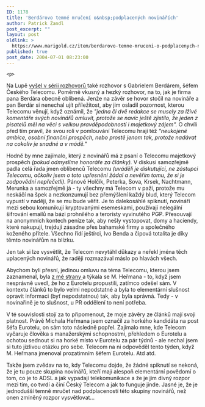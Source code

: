 ```yaml
---
ID: 1178
title: 'Berdárovo temné mručení o&nbsp;podplacených novinářích'
author: Patrick Zandl
post_excerpt: ""
layout: post
oldlink: >
  https://www.marigold.cz/item/berdarovo-temne-mruceni-o-podplacenych-novinarich
published: true
post_date: 2004-07-01 08:23:00
---
```

	<p>
Na Lupě <a href="http://www.lupa.cz/clanek.php3?show=3467">vyšel v sérii rozhovorů </a>také rozhovor s Gabrielem Berdárem, šéfem Českého Telecomu. Poměrně vkusný a hezký rozhovor, na to, jak je firma pana Berdára obecně oblíbená. Jenže na závěr se hovor stočil na novináře a pan Berdár si nenechal ujít příležitost, aby jim osladil pozornost, kterou Telecomu věnují, když oznámil, že<em> &quot;jedna či dvě redakce se musely za lživé komentáře svých novinářů omluvit, protože se navíc ještě zjistilo, že jeden z pisatelů měl na věci s velkou pravděpodobností i majetkový zájem&quot;.</em> O chvíli před tím pravil, že svou roli v pomlouvání Telecomu hrají též <em>&quot;neukojené ambice, osobní finanční prospěch, nebo prostě jenom tak, protože nadávat na cokoliv je snadné a v módě.&quot;</em></p>
<p>
Hodně by mne zajímalo, který z novinářů má z psaní o Telecomu majetkový prospěch <em>(pokud odmyslíme honoráře za články).</em> V diskusi samozřejmě padla celá řada jmen oblíbenců Telecomu <em>(uváděli je diskutující, ne zástupci Telecomu, ačkoliv jsem o toto upřesnění žádal a nevěřím tomu, že si je zodpovědní nepřečetli).</em> Pánové Holčík, Peterka, Sova, Krsek, Nachtmann, Merunka a samozřejmě já - ty všechny má Telecom v paži, protože mu neskáčí na špek a nezkonzumují bez přemýšlení každý blud, který Telecom vypustí v naději, že se mu bude věřit. Je to dalekosáhlé spiknutí, novináři mezi sebou komunikují kryptovanými esemeskami, používají nelegální šifrování emailů na bázi prohnilého a teroristy vyvinutého PGP. Přesouvají na anonymních kontech peníze tak, aby nešly vystopovat, domy a haciendy, které nakupují, trejdují zásadne přes bahamské firmy a společného koženého přítele. Všechno řídí ještírci, Ivo Benda a čipová totalita je díky těmto novinářům na blízku. </p>
<p>
Jen tak si lze vysvětlit, že Telecom nevytáhl důkazy a neřekl jména těch uplacených novinářů, že raději rozmazával máslo po hlavách všech. </p>
<p>
Abychom byli přesní, jedinou omluvu na téma Telecomu, kterou jsem zaznamenal, byla <a href="http://www.marigold.cz/?itemid=1025">z mé strany </a>a týkala se M. Heřmana - to, když jsem nesprávně uvedl, že ho z Eurotelu propustili, zatímco odešel sám. V kontextu článků to bylo velmi nepodstatné a byla to elementární slušnost opravit informaci (byť nepodstatnou) tak, aby byla správná. Tedy - v novinařině je to slušnost, u PR oddělení to není potřeba. </p>
<p>
V té souvislosti stojí za to připomenout, že moje závěry ze článků mají svoji platnost. Právě Michala Heřmana jsem označil za horkého kandidáta na post šéfa Eurotelu, on sám toto následně popřel. Zajímalo mne, kde Telecom vyčaruje člověka s manažerskými schopnostmi, přehledem o Eurotelu a ochotou sednout si na horké místo v Eurotelu za pár týdnů - ale nechal jsem si tuto jízlivou otázku pro sebe. Telecom na ni odpověděl tento týden, když M. Heřmana jmenoval prozatimním šéfem Eurotelu. Atd atd. </p>
<p>
Takže jsem zvědav na to, kdy Telecomu dojde, že žádné spiknutí se nekoná, že je tu pouze skupina novinářů, kteří mají alespoň elementární povědomí o tom, co je to ADSL a jak vypadají telekomunikace a že je jim divný rozpor mezi tím, co tvrdí a činí Český Telecom a jak to funguje jinde. Jasné je, že je jednodušší temně mručet nad podplaceností této skupiny novinářů, než onen zmíněný rozpor vysvětlovat...</p>
